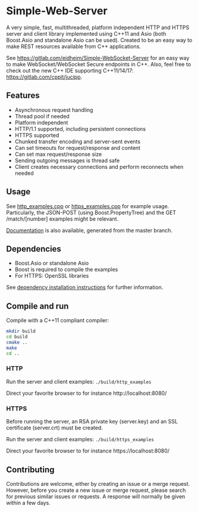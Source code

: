 # Simple-Web-Server

A very simple, fast, multithreaded, platform independent HTTP and HTTPS server and client library implemented using C++11 and Asio (both Boost.Asio and standalone Asio can be used). Created to be an easy way to make REST resources available from C++ applications. 

See https://gitlab.com/eidheim/Simple-WebSocket-Server for an easy way to make WebSocket/WebSocket Secure endpoints in C++. Also, feel free to check out the new C++ IDE supporting C++11/14/17: https://gitlab.com/cppit/jucipp. 

## Features

* Asynchronous request handling
* Thread pool if needed
* Platform independent
* HTTP/1.1 supported, including persistent connections
* HTTPS supported
* Chunked transfer encoding and server-sent events
* Can set timeouts for request/response and content
* Can set max request/response size
* Sending outgoing messages is thread safe
* Client creates necessary connections and perform reconnects when needed

## Usage

See [http_examples.cpp](https://gitlab.com/eidheim/Simple-Web-Server/blob/master/http_examples.cpp) or
[https_examples.cpp](https://gitlab.com/eidheim/Simple-Web-Server/blob/master/https_examples.cpp) for example usage.
Particularly, the JSON-POST (using Boost.PropertyTree) and the GET /match/[number] examples might be relevant.

[Documentation](https://eidheim.gitlab.io/Simple-Web-Server/annotated.html) is also available, generated from the master branch.

## Dependencies

* Boost.Asio or standalone Asio
* Boost is required to compile the examples
* For HTTPS: OpenSSL libraries

See [dependency installation instructions](https://gitlab.com/eidheim/Simple-Web-Server/blob/master/docs/dependency_install.md) for further information.

## Compile and run

Compile with a C++11 compliant compiler:
```sh
mkdir build
cd build
cmake ..
make
cd ..
```

### HTTP

Run the server and client examples: `./build/http_examples`

Direct your favorite browser to for instance http://localhost:8080/

### HTTPS

Before running the server, an RSA private key (server.key) and an SSL certificate (server.crt) must be created.

Run the server and client examples: `./build/https_examples`

Direct your favorite browser to for instance https://localhost:8080/

## Contributing

Contributions are welcome, either by creating an issue or a merge request.
However, before you create a new issue or merge request, please search for previous similar issues or requests.
A response will normally be given within a few days.
